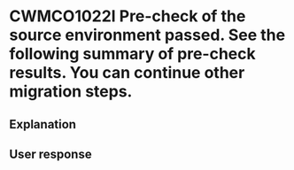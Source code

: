 # CWMCO1022I Pre-check of the source environment passed. See the following summary of pre-check results. You can continue other migration steps.

## Explanation

## User response